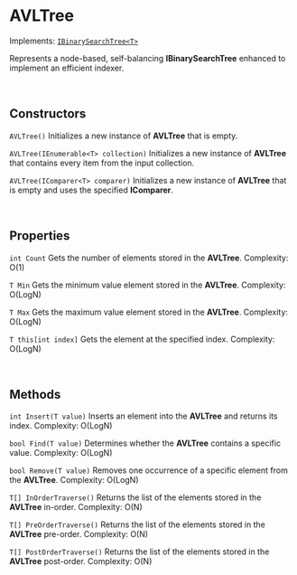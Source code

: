 # AVLTree

Implements: [`IBinarySearchTree<T>`](IBinarySearchTree.md)

Represents a node-based, self-balancing **IBinarySearchTree<T>** enhanced to implement an efficient indexer.

<br>

## Constructors

`AVLTree()` Initializes a new instance of **AVLTree<T>** that is empty.

`AVLTree(IEnumerable<T> collection)` Initializes a new instance of **AVLTree<T>** that contains every item from the input collection.

`AVLTree(IComparer<T> comparer)` Initializes a new instance of **AVLTree<T>** that is empty and uses the specified **IComparer<T>**.

<br>

## Properties

`int Count` Gets the number of elements stored in the **AVLTree<T>**. Complexity: O(1)

`T Min` Gets the minimum value element stored in the **AVLTree<T>**. Complexity: O(LogN)

`T Max` Gets the maximum value element stored in the **AVLTree<T>**. Complexity: O(LogN)

`T this[int index]` Gets the element at the specified index. Complexity: O(LogN)

<br>

## Methods

`int Insert(T value)` Inserts an element into the **AVLTree<T>** and returns its index. Complexity: O(LogN)

`bool Find(T value)` Determines whether the **AVLTree<T>** contains a specific value. Complexity: O(LogN)

`bool Remove(T value)` Removes one occurrence of a specific element from the **AVLTree<T>**. Complexity: O(LogN)

`T[] InOrderTraverse()` Returns the list of the elements stored in the **AVLTree<T>** in-order. Complexity: O(N)

`T[] PreOrderTraverse()` Returns the list of the elements stored in the **AVLTree<T>** pre-order. Complexity: O(N)

`T[] PostOrderTraverse()` Returns the list of the elements stored in the **AVLTree<T>** post-order. Complexity: O(N)
